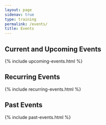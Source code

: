 ```yaml
--- 
layout: page
sidenav: true
type: training
permalink: /events/
title: Events
---
```

<h2 class="margin-top-3">Current and Upcoming Events</h2>

{% include upcoming-events.html %}

<div class="fade_line"></div>

<h2 class="margin-top-3">Recurring Events</h2>

{% include recurring-events.html %}

<div class="fade_line"></div>

<h2>Past Events</h2>

{% include past-events.html %}

